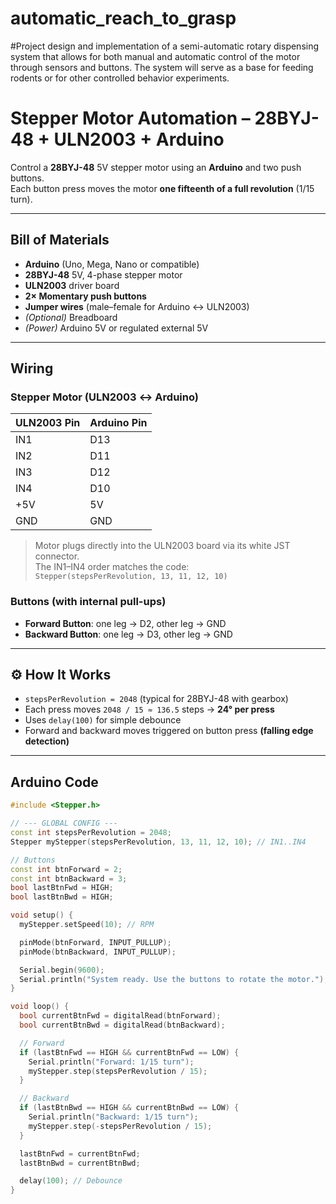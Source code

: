 # automatic_reach_to_grasp

#Project design and implementation of a semi-automatic rotary dispensing system that allows for 
both manual and automatic control of the motor through sensors and buttons. The 
system will serve as a base for feeding rodents or for other controlled behavior 
experiments.
# Stepper Motor Automation – 28BYJ-48 + ULN2003 + Arduino

Control a **28BYJ-48** 5V stepper motor using an **Arduino** and two push buttons.  
Each button press moves the motor **one fifteenth of a full revolution** (1/15 turn).

---

##  Bill of Materials
- **Arduino** (Uno, Mega, Nano or compatible)
- **28BYJ-48** 5V, 4-phase stepper motor
- **ULN2003** driver board
- **2× Momentary push buttons**
- **Jumper wires** (male–female for Arduino ↔ ULN2003)
- *(Optional)* Breadboard
- *(Power)* Arduino 5V or regulated external 5V

---

##  Wiring

### Stepper Motor (ULN2003 ↔ Arduino)
| ULN2003 Pin | Arduino Pin |
|-------------|-------------|
| IN1         | D13         |
| IN2         | D11         |
| IN3         | D12         |
| IN4         | D10         |
| +5V         | 5V          |
| GND         | GND         |

> Motor plugs directly into the ULN2003 board via its white JST connector.  
> The IN1–IN4 order matches the code:  
> `Stepper(stepsPerRevolution, 13, 11, 12, 10)`

### Buttons (with internal pull-ups)
- **Forward Button**: one leg → D2, other leg → GND
- **Backward Button**: one leg → D3, other leg → GND

---

## ⚙️ How It Works
- `stepsPerRevolution = 2048` (typical for 28BYJ-48 with gearbox)
- Each press moves `2048 / 15 ≈ 136.5` steps → **24° per press**
- Uses `delay(100)` for simple debounce
- Forward and backward moves triggered on button press **(falling edge detection)**

---

##  Arduino Code

```cpp
#include <Stepper.h>

// --- GLOBAL CONFIG ---
const int stepsPerRevolution = 2048;
Stepper myStepper(stepsPerRevolution, 13, 11, 12, 10); // IN1..IN4

// Buttons
const int btnForward = 2;
const int btnBackward = 3;
bool lastBtnFwd = HIGH;
bool lastBtnBwd = HIGH;

void setup() {
  myStepper.setSpeed(10); // RPM

  pinMode(btnForward, INPUT_PULLUP);
  pinMode(btnBackward, INPUT_PULLUP);

  Serial.begin(9600);
  Serial.println("System ready. Use the buttons to rotate the motor.");
}

void loop() {
  bool currentBtnFwd = digitalRead(btnForward);
  bool currentBtnBwd = digitalRead(btnBackward);

  // Forward
  if (lastBtnFwd == HIGH && currentBtnFwd == LOW) {
    Serial.println("Forward: 1/15 turn");
    myStepper.step(stepsPerRevolution / 15);
  }

  // Backward
  if (lastBtnBwd == HIGH && currentBtnBwd == LOW) {
    Serial.println("Backward: 1/15 turn");
    myStepper.step(-stepsPerRevolution / 15);
  }

  lastBtnFwd = currentBtnFwd;
  lastBtnBwd = currentBtnBwd;

  delay(100); // Debounce
}

